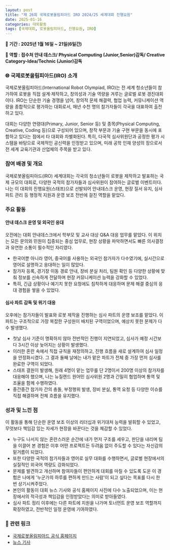 ```yaml
---
layout: post
title: "제 26회 국제로봇올림피아드 IRO 2024/25 세계대회 진행요원"
date: 2025-01-16
categories: 대외활동
tags: [국제대회, 로봇올림피아드, 진행요원, IRO]
---
```

**📅 기간 : 2025년 1월 16일 ~ 21일(6일간)**

**🎯 역할 : 접수처 안내 데스크/ Physical Computing (Junior,Senior)감독/ Creative Category-Idea/Technic (Junior)감독**


### 🌐 국제로봇올림피아드(IRO) 소개
국제로봇올림피아드(International Robot Olympiad, IRO)는 전 세계 청소년들이 참가하여 로봇을 직접 설계·제작하고, 창의성과 기술 역량을 겨루는 글로벌 로봇 경진대회이다. IRO는 단순한 기술 경쟁을 넘어, 창의적 문제 해결력, 협업 능력, 커뮤니케이션 역량을 종합적으로 평가하는 대회로서, 매년 수천 명의 참가자들이 각국을 대표하여 출전하고 있다.

대회는 다양한 연령대(Primary, Junior, Senior 등) 및 종목(Physical Computing, Creative, Coding 등)으로 구성되어 있으며, 창작 부문과 기술 구현 부문을 동시에 포함하고 있다는 점에서 타 대회와 차별화된다. 특히, 다국적 심사위원단과 공정한 평가 시스템을 바탕으로 국제적인 공신력을 인정받고 있으며, 미래 공학 인재 양성의 장으로서 전 세계 교육기관과 산업체의 주목을 받고 있다.

### 참여 배경 및 개요
국제로봇올림피아드(IRO) 세계대회는 각국의 청소년들이 로봇을 제작하고 발표하는 국제 규모의 대회로, 다양한 국적의 참가자들과 심사위원이 참여하는 글로벌 이벤트이다. 나는 이 대회의 진행요원(스태프)으로 선발되어 안내데스크 운영, 현장 질서 유지, 심사 파트 관리 등 행정적 지원과 운영 보조 전반에 걸친 역할을 맡았다.

### 주요 활동
#### 안내 데스크 운영 및 외국인 응대
오전에는 대회 안내데스크에서 학부모 및 교사 대상 Q&A 대응 업무를 맡았다. 이 위치는 모든 문의와 민원이 집중되는 중심 업무로, 현장 상황을 파악하면서도 빠른 의사결정과 유연한 소통이 필수적인 자리였다.

- 한국어뿐 아니라 영어, 중국어를 사용하는 외국인 참가자가 다수였기에, 실시간으로 영어로 설명하고 응대하는 일이 많았다.
- 참가자 등록, 경기장 이동 경로 안내, 장비 분실 처리, 팀원 확인 등 다양한 상황에 맞춰 정보를 신속하게 전달하며 현장 커뮤니케이션 능력을 강화할 수 있었다.
- 특히, 긴급 상황이나 예기치 못한 요청에도 침착하게 대응하며 문제 해결 중심의 응대 경험을 쌓을 수 있었다.

#### 심사 파트 감독 및 위기 대응
오후에는 참가자들이 발표와 로봇 제작을 진행하는 심사 파트의 운영 보조를 맡았다. 이 파트는 구조적으로 가장 복잡한 구성원이 배치된 구역이었으며, 예상치 못한 문제가 다수 발생했다.

- 첫날 심사 기준이 명확하지 않아 전반적인 진행이 지연되었고, 심사가 예정 시간보다 3시간 이상 늦어지는 상황이 발생했다.
- 이러한 혼란 속에서 직접 규칙을 재정의하고, 진행 흐름을 새로 설계하여 심사 일정을 안정화시켰다. 그 결과 둘째 날에는 내가 맡은 파트가 전체 중 가장 먼저 심사를 완료한 구역이 되었다.
- 스태프 결원이 발생해, 원래 4명이 맡는 업무를 단 2명이서 200명 이상의 참가자를 대응해야 했으며, 나는 뉴질랜드 원어민 심사위원 2명과 긴밀히 협업하며 통역 및 조율을 함께 수행하였다.
- 중간중간 참가자 간의 충돌, 부정행위 발생, 장비 분실, 통역 요청 등 다양한 이슈를 직접 해결하며 전체 흐름을 유지했다.

### 성과 및 느낀 점
이 활동을 통해 단순한 운영 보조 이상의 리더십과 위기대처 능력을 발휘할 수 있었고, 무엇보다 책임감 있는 자세가 현장을 바꾼다는 것을 체감할 수 있었다.

- 누구도 나서지 않는 혼란스러운 순간에 내가 먼저 구조를 세우고, 판단을 내리며 팀을 이끌어 본 경험은 이후 어떤 프로젝트든 두려움 없이 주도할 수 있다는 자신감의 밑거름이 되었다.
- 또한 다양한 국적의 참가자들과 영어로 실무 대화를 수행하면서, 글로벌 현장에서의 실질적인 외국어 역량도 강화되었다.
- 문제를 발견하고 개선하며 참여자들이 편안하게 대회를 마칠 수 있도록 도운 이 경험은 나에게 '누군가의 하루를 편하게 만드는 사람'이 되고 싶다는 목표를 다시 한 번 상기시켜주었다.
- 본인의 활동이 대회 뉴스 기사와 공식 홈페이지 사진에 다수 노출되었으며, 이는 현장에서의 적극성과 책임감을 인정받았다는 의미로 받아들였다.
- 심사 파트 정리 이후에는 다른 파트에 지원을 나가며 토너먼트 운영 보조 역할까지 확장하였고, 전반적인 일정 운영에 기여하였다.

### 🔗 관련 링크
- [국제로봇올림피아드 공식 홈페이지](https://iroc.org/)
- [뉴스 기사](https://edu.chosun.com/m/edu_article.html?contid=2025012080181)
